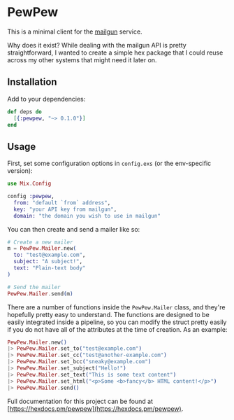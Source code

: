 # PewPew

This is a minimal client for the [mailgun](https://mailgun.com) service.

Why does it exist? While dealing with the mailgun API is pretty straightforward,
I wanted to create a simple hex package that I could reuse across my other
systems that might need it later on.

## Installation

Add to your dependencies:

```elixir
def deps do
  [{:pewpew, "~> 0.1.0"}]
end
```

## Usage

First, set some configuration options in `config.exs` (or the env-specific
version):

```elixir
use Mix.Config

config :pewpew,
  from: "default `from` address",
  key: "your API key from mailgun",
  domain: "the domain you wish to use in mailgun"
```

You can then create and send a mailer like so:

```elixir
# Create a new mailer
m = PewPew.Mailer.new(
  to: "test@example.com",
  subject: "A subject!",
  text: "Plain-text body"
)

# Send the mailer
PewPew.Mailer.send(m)
```

There are a number of functions inside the `PewPew.Mailer` class, and they're
hopefully pretty easy to understand. The functions are designed to be easily
integrated inside a pipeline, so you can modify the struct pretty easily if you
do not have all of the attributes at the time of creation. As an example:

```elixir
PewPew.Mailer.new()
|> PewPew.Mailer.set_to("test@example.com")
|> PewPew.Mailer.set_cc("test@another-example.com")
|> PewPew.Mailer.set_bcc("sneaky@example.com")
|> PewPew.Mailer.set_subject("Hello!")
|> PewPew.Mailer.set_text("This is some text content")
|> PewPew.Mailer.set_html("<p>Some <b>fancy</b> HTML content!</p>")
|> PewPew.Mailer.send()
```

Full documentation for this project can be found at
[https://hexdocs.pm/pewpew](https://hexdocs.pm/pewpew).
